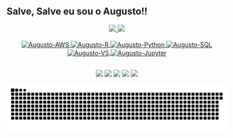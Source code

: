 ## Salve, Salve eu sou o Augusto!!
<div align="center">
  <a href="https://github.com/AugustoJ1">
  <img height="180em" src="https://github-readme-stats.vercel.app/api?username=AugustoJ1&show_icons=true&theme=dark&include_all_commits=true&count_private=true"/>
  <img height="180em" src="https://github-readme-stats.vercel.app/api/top-langs/?username=AugustoJ1&layout=compact&langs_count=7&theme=dark"/>
</div>
<div style="display: inline_block" align="center"><br>
  <img align="center" alt="Augusto-AWS" height="60" width="90" src="https://cdn.jsdelivr.net/gh/devicons/devicon/icons/amazonwebservices/amazonwebservices-plain-wordmark.svg">
  <img align="center" alt="Augusto-R" height="40" width="60" src="https://cdn.jsdelivr.net/gh/devicons/devicon/icons/r/r-original.svg">
  <img align="center" alt="Augusto-Python" height="40" width="60" src="https://cdn.jsdelivr.net/gh/devicons/devicon/icons/python/python-original-wordmark.svg">
  <img align="center" alt="Augusto-SQL" height="60" width="90" src="https://cdn.jsdelivr.net/gh/devicons/devicon/icons/mysql/mysql-original-wordmark.svg">
  <img align="center" alt="Augusto-VS" height="30" width="40" src="https://cdn.jsdelivr.net/gh/devicons/devicon/icons/vscode/vscode-original-wordmark.svg">
  <img align="center" alt="Augusto-Jupyter" heigth="30" width="40" src="https://cdn.jsdelivr.net/gh/devicons/devicon/icons/jupyter/jupyter-original-wordmark.svg">
</div>
  
  ##
 
<div align="center"> 
  <a href="https://www.youtube.com/channel/UC_-uuuZbY0AAt9CViNzvc-Q" target="_blank"><img src="https://img.shields.io/badge/YouTube-FF0000?style=for-the-badge&logo=youtube&logoColor=white" target="_blank"></a>
  <a href="https://instagram.com/_augustojb/" target="_blank"><img src="https://img.shields.io/badge/-Instagram-%23E4405F?style=for-the-badge&logo=instagram&logoColor=white" target="_blank"></a>
 	<a href="https://www.twitch.tv/aaugustojb" target="_blank"><img src="https://img.shields.io/badge/Twitch-9146FF?style=for-the-badge&logo=twitch&logoColor=white" target="_blank"></a>
</a> 
  <a href = "mailto:augustojb.santos@gmail.com"><img src="https://img.shields.io/badge/-Gmail-%23333?style=for-the-badge&logo=gmail&logoColor=white" target="_blank"></a>
  <a href="https://www.linkedin.com/in/augusto-barbosa-b00355131/" target="_blank"><img src="https://img.shields.io/badge/-LinkedIn-%230077B5?style=for-the-badge&logo=linkedin&logoColor=white" target="_blank"></a> 
 
  ![Snake animation](https://github.com/AugustoJ1/AugustoJ1/blob/output/github-contribution-grid-snake.svg)
 
</div>
